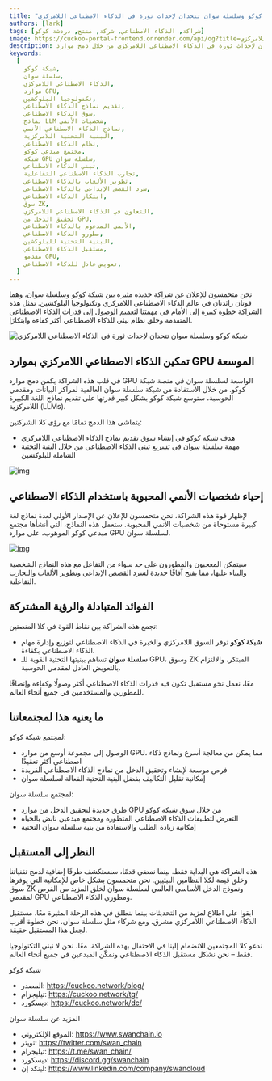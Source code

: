 ```yaml
---
title: "شبكة كوكو وسلسلة سوان تتحدان لإحداث ثورة في الذكاء الاصطناعي اللامركزي"
authors: [lark]
tags: [شراكة, الذكاء الاصطناعي, شركة, منتج, دردشة كوكو]
image: https://cuckoo-portal-frontend.onrender.com/api/og?title=شبكة كوكو وسلسلة سوان تتحدان لإحداث ثورة في الذكاء الاصطناعي اللامركزي
description: تتعاون شبكة كوكو وسلسلة سوان لإحداث ثورة في الذكاء الاصطناعي اللامركزي من خلال دمج موارد GPU القوية في سوق تقديم نماذج الذكاء الاصطناعي لشبكة كوكو. تمكن هذه الشراكة مطوري ومبدعي الذكاء الاصطناعي من قدرات معالجة محسنة، مما يتيح إنشاء نماذج لغوية مستوحاة من الأنمي وتوسيع الفرص في الابتكار في الذكاء الاصطناعي اللامركزي.
keywords:
  [
    شبكة كوكو,
    سلسلة سوان,
    الذكاء الاصطناعي اللامركزي,
    موارد GPU,
    تكنولوجيا البلوكشين,
    تقديم نماذج الذكاء الاصطناعي,
    سوق الذكاء الاصطناعي,
    نماذج LLM شخصيات الأنمي,
    نماذج الذكاء الاصطناعي الأنمي,
    البنية التحتية اللامركزية,
    نظام الذكاء الاصطناعي,
    مجتمع مبدعي كوكو,
    شبكة GPU سلسلة سوان,
    تبني الذكاء الاصطناعي,
    تجارب الذكاء الاصطناعي التفاعلية,
    تطوير الألعاب بالذكاء الاصطناعي,
    سرد القصص الإبداعي بالذكاء الاصطناعي,
    ابتكار الذكاء الاصطناعي,
    سوق ZK,
    التعاون في الذكاء الاصطناعي اللامركزي,
    تحقيق الدخل من GPU,
    الأنمي المدعوم بالذكاء الاصطناعي,
    مطورو الذكاء الاصطناعي,
    البنية التحتية للبلوكشين,
    مستقبل الذكاء الاصطناعي,
    مقدمو GPU,
    تعويض عادل للذكاء الاصطناعي,
  ]
---
```


نحن متحمسون للإعلان عن شراكة جديدة مثيرة بين شبكة كوكو وسلسلة سوان، وهما قوتان رائدتان في عالم الذكاء الاصطناعي اللامركزي وتكنولوجيا البلوكشين. تمثل هذه الشراكة خطوة كبيرة إلى الأمام في مهمتنا لتعميم الوصول إلى قدرات الذكاء الاصطناعي المتقدمة وخلق نظام بيئي للذكاء الاصطناعي أكثر كفاءة وابتكارًا.

![شبكة كوكو وسلسلة سوان تتحدان لإحداث ثورة في الذكاء الاصطناعي اللامركزي](https://cuckoo-network.b-cdn.net/2024-10-02-cuckoo-network-and-swan-chain-join-forces-to-revolutionize-decentralized-ai.png "شبكة كوكو وسلسلة سوان تتحدان لإحداث ثورة في الذكاء الاصطناعي اللامركزي")

## **تمكين الذكاء الاصطناعي اللامركزي بموارد GPU الموسعة**

في قلب هذه الشراكة يكمن دمج موارد GPU الواسعة لسلسلة سوان في منصة شبكة كوكو. من خلال الاستفادة من شبكة سلسلة سوان العالمية لمراكز البيانات ومقدمي الحوسبة، ستوسع شبكة كوكو بشكل كبير قدرتها على تقديم نماذج اللغة الكبيرة اللامركزية (LLMs).

يتماشى هذا الدمج تمامًا مع رؤى كلا الشركتين:

- هدف شبكة كوكو في إنشاء سوق تقديم نماذج الذكاء الاصطناعي اللامركزي
- مهمة سلسلة سوان في تسريع تبني الذكاء الاصطناعي من خلال البنية التحتية الشاملة للبلوكشين

![img](https://cuckoo-network.b-cdn.net/2024-10-02-cuckoo-network-and-swan-chain-join-forces-to-revolutionize-decentralized-ai-2.jpg)

## **إحياء شخصيات الأنمي المحبوبة باستخدام الذكاء الاصطناعي**

لإظهار قوة هذه الشراكة، نحن متحمسون للإعلان عن الإصدار الأولي لعدة نماذج لغة كبيرة مستوحاة من شخصيات الأنمي المحبوبة. ستعمل هذه النماذج، التي أنشأها مجتمع مبدعي كوكو الموهوب، على موارد GPU لسلسلة سوان.

[![img](https://cuckoo-network.b-cdn.net/cuckoo-chat-preview.webp)](https://cuckoo.network/portal/chat)

سيتمكن المعجبون والمطورون على حد سواء من التفاعل مع هذه النماذج الشخصية والبناء عليها، مما يفتح آفاقًا جديدة لسرد القصص الإبداعي وتطوير الألعاب والتجارب التفاعلية.

## **الفوائد المتبادلة والرؤية المشتركة**

تجمع هذه الشراكة بين نقاط القوة في كلا المنصتين:

- **شبكة كوكو** توفر السوق اللامركزي والخبرة في الذكاء الاصطناعي لتوزيع وإدارة مهام الذكاء الاصطناعي بكفاءة.
- **سلسلة سوان** تساهم ببنيتها التحتية القوية للـ GPU، وسوق ZK المبتكر، والالتزام بالتعويض العادل لمقدمي الحوسبة.

معًا، نعمل نحو مستقبل تكون فيه قدرات الذكاء الاصطناعي أكثر وصولًا وكفاءة وإنصافًا للمطورين والمستخدمين في جميع أنحاء العالم.

## **ما يعنيه هذا لمجتمعاتنا**

لمجتمع شبكة كوكو:

- الوصول إلى مجموعة أوسع من موارد GPU، مما يمكن من معالجة أسرع ونماذج ذكاء اصطناعي أكثر تعقيدًا
- فرص موسعة لإنشاء وتحقيق الدخل من نماذج الذكاء الاصطناعي الفريدة
- إمكانية تقليل التكاليف بفضل البنية التحتية الفعالة لسلسلة سوان

لمجتمع سلسلة سوان:

- طرق جديدة لتحقيق الدخل من موارد GPU من خلال سوق شبكة كوكو
- التعرض لتطبيقات الذكاء الاصطناعي المتطورة ومجتمع مبدعين نابض بالحياة
- إمكانية زيادة الطلب والاستفادة من بنية سلسلة سوان التحتية

## **النظر إلى المستقبل**

هذه الشراكة هي البداية فقط. بينما نمضي قدمًا، سنستكشف طرقًا إضافية لدمج تقنياتنا وخلق قيمة لكلا النظامين البيئيين. نحن متحمسون بشكل خاص للإمكانية التي يوفرها سوق ZK ونموذج الدخل الأساسي العالمي لسلسلة سوان لخلق المزيد من الفرص لمقدمي GPU ومطوري الذكاء الاصطناعي.

ابقوا على اطلاع لمزيد من التحديثات بينما ننطلق في هذه الرحلة المثيرة معًا. مستقبل الذكاء الاصطناعي اللامركزي مشرق، ومع شركاء مثل سلسلة سوان، نحن خطوة أقرب لجعل هذا المستقبل حقيقة.

ندعو كلا المجتمعين للانضمام إلينا في الاحتفال بهذه الشراكة. معًا، نحن لا نبني التكنولوجيا فقط – نحن نشكل مستقبل الذكاء الاصطناعي ونمكّن المبدعين في جميع أنحاء العالم.

شبكة كوكو

- المصدر: https://cuckoo.network/blog/
- تيليجرام: https://cuckoo.network/tg/
- ديسكورد: https://cuckoo.network/dc/

المزيد عن سلسلة سوان

- الموقع الإلكتروني: https://www.swanchain.io
- تويتر: https://twitter.com/swan_chain
- تيليجرام: https://t.me/swan_chain/
- ديسكورد: https://discord.gg/swanchain
- لينكد إن: https://www.linkedin.com/company/swancloud
